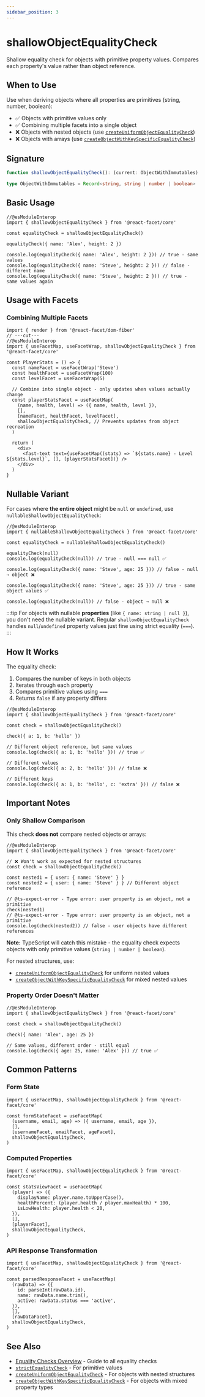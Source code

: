 ```yaml
---
sidebar_position: 3
---
```


# shallowObjectEqualityCheck

Shallow equality check for objects with primitive property values. Compares each property's value rather than object reference.

## When to Use

Use when deriving objects where all properties are primitives (string, number, boolean):

- ✅ Objects with primitive values only
- ✅ Combining multiple facets into a single object
- ❌ Objects with nested objects (use [`createUniformObjectEqualityCheck`](./create-uniform-object-equality-check))
- ❌ Objects with arrays (use [`createObjectWithKeySpecificEqualityCheck`](./create-object-key-specific-check))

## Signature

```typescript
function shallowObjectEqualityCheck(): (current: ObjectWithImmutables) => boolean

type ObjectWithImmutables = Record<string, string | number | boolean>
```

## Basic Usage

```tsx twoslash
//@esModuleInterop
import { shallowObjectEqualityCheck } from '@react-facet/core'

const equalityCheck = shallowObjectEqualityCheck()

equalityCheck({ name: 'Alex', height: 2 })

console.log(equalityCheck({ name: 'Alex', height: 2 })) // true - same values
console.log(equalityCheck({ name: 'Steve', height: 2 })) // false - different name
console.log(equalityCheck({ name: 'Steve', height: 2 })) // true - same values again
```

## Usage with Facets

### Combining Multiple Facets

```tsx twoslash
import { render } from '@react-facet/dom-fiber'
// ---cut---
//@esModuleInterop
import { useFacetMap, useFacetWrap, shallowObjectEqualityCheck } from '@react-facet/core'

const PlayerStats = () => {
  const nameFacet = useFacetWrap('Steve')
  const healthFacet = useFacetWrap(100)
  const levelFacet = useFacetWrap(5)

  // Combine into single object - only updates when values actually change
  const playerStatsFacet = useFacetMap(
    (name, health, level) => ({ name, health, level }),
    [],
    [nameFacet, healthFacet, levelFacet],
    shallowObjectEqualityCheck, // Prevents updates from object recreation
  )

  return (
    <div>
      <fast-text text={useFacetMap((stats) => `${stats.name} - Level ${stats.level}`, [], [playerStatsFacet])} />
    </div>
  )
}
```

## Nullable Variant

For cases where **the entire object** might be `null` or `undefined`, use `nullableShallowObjectEqualityCheck`:

```tsx twoslash
//@esModuleInterop
import { nullableShallowObjectEqualityCheck } from '@react-facet/core'

const equalityCheck = nullableShallowObjectEqualityCheck()

equalityCheck(null)
console.log(equalityCheck(null)) // true - null === null ✅

console.log(equalityCheck({ name: 'Steve', age: 25 })) // false - null → object ❌

console.log(equalityCheck({ name: 'Steve', age: 25 })) // true - same object values ✅

console.log(equalityCheck(null)) // false - object → null ❌
```

:::tip
For objects with nullable **properties** (like `{ name: string | null }`), you don't need the nullable variant. Regular `shallowObjectEqualityCheck` handles `null`/`undefined` property values just fine using strict equality (`===`).
:::

## How It Works

The equality check:

1. Compares the number of keys in both objects
2. Iterates through each property
3. Compares primitive values using `===`
4. Returns `false` if any property differs

```tsx twoslash
//@esModuleInterop
import { shallowObjectEqualityCheck } from '@react-facet/core'

const check = shallowObjectEqualityCheck()

check({ a: 1, b: 'hello' })

// Different object reference, but same values
console.log(check({ a: 1, b: 'hello' })) // true ✅

// Different values
console.log(check({ a: 2, b: 'hello' })) // false ❌

// Different keys
console.log(check({ a: 1, b: 'hello', c: 'extra' })) // false ❌
```

## Important Notes

### Only Shallow Comparison

This check **does not** compare nested objects or arrays:

```tsx twoslash
//@esModuleInterop
import { shallowObjectEqualityCheck } from '@react-facet/core'

// ❌ Won't work as expected for nested structures
const check = shallowObjectEqualityCheck()

const nested1 = { user: { name: 'Steve' } }
const nested2 = { user: { name: 'Steve' } } // Different object reference

// @ts-expect-error - Type error: user property is an object, not a primitive
check(nested1)
// @ts-expect-error - Type error: user property is an object, not a primitive
console.log(check(nested2)) // false - user objects have different references
```

**Note:** TypeScript will catch this mistake - the equality check expects objects with only primitive values (`string | number | boolean`).

For nested structures, use:

- [`createUniformObjectEqualityCheck`](./create-uniform-object-equality-check) for uniform nested values
- [`createObjectWithKeySpecificEqualityCheck`](./create-object-key-specific-check) for mixed nested values

### Property Order Doesn't Matter

```tsx twoslash
//@esModuleInterop
import { shallowObjectEqualityCheck } from '@react-facet/core'

const check = shallowObjectEqualityCheck()

check({ name: 'Alex', age: 25 })

// Same values, different order - still equal
console.log(check({ age: 25, name: 'Alex' })) // true ✅
```

## Common Patterns

### Form State

```tsx
import { useFacetMap, shallowObjectEqualityCheck } from '@react-facet/core'

const formStateFacet = useFacetMap(
  (username, email, age) => ({ username, email, age }),
  [],
  [usernameFacet, emailFacet, ageFacet],
  shallowObjectEqualityCheck,
)
```

### Computed Properties

```tsx
import { useFacetMap, shallowObjectEqualityCheck } from '@react-facet/core'

const statsViewFacet = useFacetMap(
  (player) => ({
    displayName: player.name.toUpperCase(),
    healthPercent: (player.health / player.maxHealth) * 100,
    isLowHealth: player.health < 20,
  }),
  [],
  [playerFacet],
  shallowObjectEqualityCheck,
)
```

### API Response Transformation

```tsx
import { useFacetMap, shallowObjectEqualityCheck } from '@react-facet/core'

const parsedResponseFacet = useFacetMap(
  (rawData) => ({
    id: parseInt(rawData.id),
    name: rawData.name.trim(),
    active: rawData.status === 'active',
  }),
  [],
  [rawDataFacet],
  shallowObjectEqualityCheck,
)
```

## See Also

- [Equality Checks Overview](./index) - Guide to all equality checks
- [`strictEqualityCheck`](./strict-equality-check) - For primitive values
- [`createUniformObjectEqualityCheck`](./create-uniform-object-equality-check) - For objects with nested structures
- [`createObjectWithKeySpecificEqualityCheck`](./create-object-key-specific-check) - For objects with mixed property types
